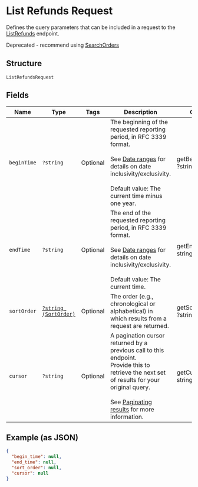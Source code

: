 
# List Refunds Request

Defines the query parameters that can be included in
a request to the [ListRefunds]($e/Transactions/ListRefunds) endpoint.

Deprecated - recommend using [SearchOrders](../../doc/apis/orders.md#search-orders)

## Structure

`ListRefundsRequest`

## Fields

| Name | Type | Tags | Description | Getter | Setter |
|  --- | --- | --- | --- | --- | --- |
| `beginTime` | `?string` | Optional | The beginning of the requested reporting period, in RFC 3339 format.<br><br>See [Date ranges](https://developer.squareup.com/docs/build-basics/working-with-dates) for details on date inclusivity/exclusivity.<br><br>Default value: The current time minus one year. | getBeginTime(): ?string | setBeginTime(?string beginTime): void |
| `endTime` | `?string` | Optional | The end of the requested reporting period, in RFC 3339 format.<br><br>See [Date ranges](https://developer.squareup.com/docs/build-basics/working-with-dates) for details on date inclusivity/exclusivity.<br><br>Default value: The current time. | getEndTime(): ?string | setEndTime(?string endTime): void |
| `sortOrder` | [`?string (SortOrder)`](../../doc/models/sort-order.md) | Optional | The order (e.g., chronological or alphabetical) in which results from a request are returned. | getSortOrder(): ?string | setSortOrder(?string sortOrder): void |
| `cursor` | `?string` | Optional | A pagination cursor returned by a previous call to this endpoint.<br>Provide this to retrieve the next set of results for your original query.<br><br>See [Paginating results](https://developer.squareup.com/docs/working-with-apis/pagination) for more information. | getCursor(): ?string | setCursor(?string cursor): void |

## Example (as JSON)

```json
{
  "begin_time": null,
  "end_time": null,
  "sort_order": null,
  "cursor": null
}
```


